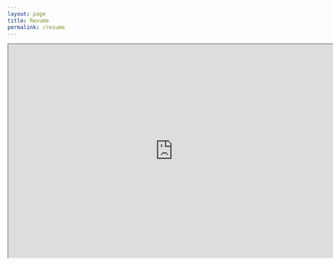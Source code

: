 ```yaml
--- 
layout: page
title: Resume
permalink: /resume
---
```

<center>
<iframe src="https://drive.google.com/file/d/0B7hJdfAwnUNzallabGZfNWVneHM/preview" width="740" height="480"></iframe>
</center>